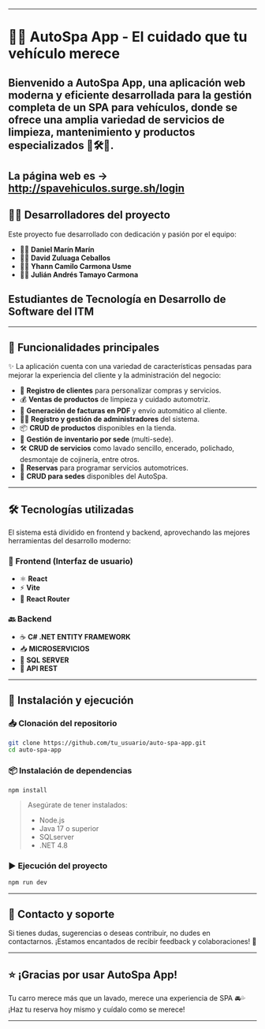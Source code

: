 
---

# 🚗✨ **AutoSpa App - El cuidado que tu vehículo merece**

Bienvenido a **AutoSpa App**, una aplicación web moderna y eficiente desarrollada para la gestión completa de un **SPA para vehículos**, donde se ofrece una amplia variedad de servicios de limpieza, mantenimiento y productos especializados 🧼🛠️🧽.
---
La página web es -> http://spavehiculos.surge.sh/login
---

## 🧑‍💻 Desarrolladores del proyecto

Este proyecto fue desarrollado con dedicación y pasión por el equipo:

* 👨‍💻 **Daniel Marín Marín**
* 👨‍💻 **David Zuluaga Ceballos**
* 👨‍💻 **Yhann Camilo Carmona Usme**
* 👨‍💻 **Julián Andrés Tamayo Carmona**

## Estudiantes de Tecnología en Desarrollo de Software del ITM

---

## 🚙 Funcionalidades principales

✨ La aplicación cuenta con una variedad de características pensadas para mejorar la experiencia del cliente y la administración del negocio:

* 👤 **Registro de clientes** para personalizar compras y servicios.
* 💰 **Ventas de productos** de limpieza y cuidado automotriz.
* 🧾 **Generación de facturas en PDF** y envío automático al cliente.
* 👨‍💼 **Registro y gestión de administradores** del sistema.
* 📦 **CRUD de productos** disponibles en la tienda.
* 🏪 **Gestión de inventario por sede** (multi-sede).
* 🛠️ **CRUD de servicios** como lavado sencillo, encerado, polichado, desmontaje de cojinería, entre otros.
* 📆 **Reservas** para programar servicios automotrices.
* 🏢 **CRUD para sedes** disponibles del AutoSpa.

---

## 🛠️ Tecnologías utilizadas

El sistema está dividido en frontend y backend, aprovechando las mejores herramientas del desarrollo moderno:

### 🔮 Frontend (Interfaz de usuario)

* ⚛️ **React**
* ⚡ **Vite**
* 🚦 **React Router**

### 🔙 Backend

* ☕ **C# .NET ENTITY FRAMEWORK**
* 📥 **MICROSERVICIOS**
* 🐘 **SQL SERVER**
* 📩 **API REST**

---

## 🚀 Instalación y ejecución

### 📥 Clonación del repositorio

```bash
git clone https://github.com/tu_usuario/auto-spa-app.git
cd auto-spa-app
```

### 📦 Instalación de dependencias

```bash
npm install
```

> Asegúrate de tener instalados:
>
> * Node.js
> * Java 17 o superior
> * SQLserver
> * .NET 4.8

### ▶️ Ejecución del proyecto

```bash
npm run dev
```
---

## 📧 Contacto y soporte

Si tienes dudas, sugerencias o deseas contribuir, no dudes en contactarnos. ¡Estamos encantados de recibir feedback y colaboraciones! 🙌

---

## ⭐ ¡Gracias por usar AutoSpa App!

Tu carro merece más que un lavado, merece una experiencia de SPA 🚘💦
¡Haz tu reserva hoy mismo y cuídalo como se merece!

---

